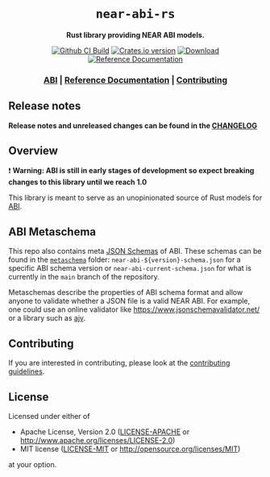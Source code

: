 <div align="center">

  <h1><code>near-abi-rs</code></h1>

  <p>
    <strong>Rust library providing NEAR ABI models.</strong>
  </p>

  <p>
    <a href="https://github.com/near/near-abi-rs/actions/workflows/test.yml?query=branch%3Amain"><img src="https://github.com/near/near-abi-rs/actions/workflows/test.yml/badge.svg" alt="Github CI Build" /></a>
    <a href="https://crates.io/crates/near-abi"><img src="https://img.shields.io/crates/v/near-abi.svg?style=flat-square" alt="Crates.io version" /></a>
    <a href="https://crates.io/crates/near-abi"><img src="https://img.shields.io/crates/d/near-abi.svg?style=flat-square" alt="Download" /></a>
    <a href="https://docs.rs/near-abi"><img src="https://docs.rs/near-abi/badge.svg" alt="Reference Documentation" /></a>
  </p>

  <h3>
      <a href="https://github.com/near/abi">ABI</a>
      <span> | </span>
      <a href="https://docs.rs/near-abi">Reference Documentation</a>
      <span> | </span>
      <a href="#contributing">Contributing</a>
  </h3>
</div>

## Release notes

**Release notes and unreleased changes can be found in the [CHANGELOG](CHANGELOG.md)**

## Overview

❗ **Warning: ABI is still in early stages of development so expect breaking changes to this library until we reach 1.0**

This library is meant to serve as an unopinionated source of Rust models for [ABI](https://github.com/near/abi).

## ABI Metaschema

This repo also contains meta [JSON Schemas](https://json-schema.org/) of ABI. These schemas can be found in the [`metaschema`](/metaschema) folder: `near-abi-${version}-schema.json` for a specific ABI schema version or `near-abi-current-schema.json` for what is currently in the `main` branch of the repository.

Metaschemas describe the properties of ABI schema format and allow anyone to validate whether a JSON file is a valid NEAR ABI. For example, one could use an online validator like https://www.jsonschemavalidator.net/ or a library such as [ajv](https://github.com/ajv-validator/ajv).

## Contributing

If you are interested in contributing, please look at the [contributing guidelines](CONTRIBUTING.md).

## License

Licensed under either of

* Apache License, Version 2.0
   ([LICENSE-APACHE](LICENSE-APACHE) or <http://www.apache.org/licenses/LICENSE-2.0>)
* MIT license
   ([LICENSE-MIT](LICENSE-MIT) or <http://opensource.org/licenses/MIT>)

at your option.
